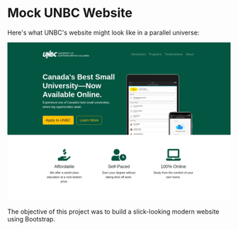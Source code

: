 # Mock UNBC Website

Here's what UNBC's website might look like in a parallel universe:

![](./images/website.png)

The objective of this project was to build a slick-looking modern website using Bootstrap.
